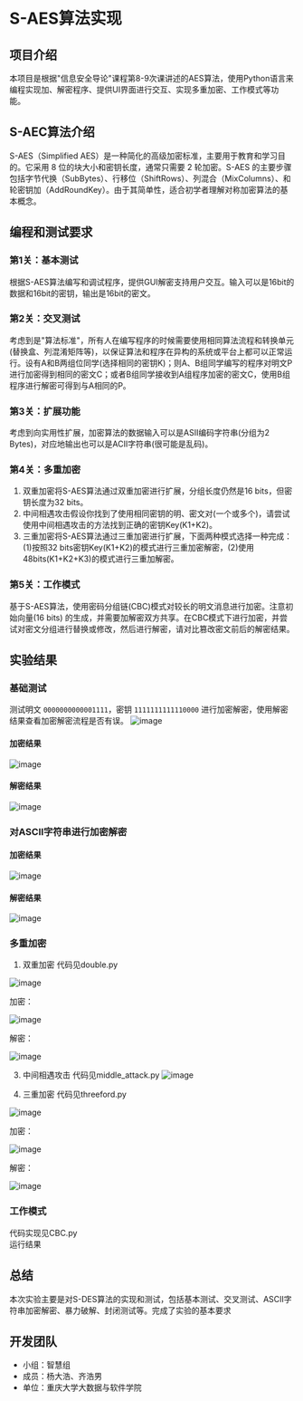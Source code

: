 # S-AES算法实现

## 项目介绍
本项目是根据"信息安全导论"课程第8-9次课讲述的AES算法，使用Python语言来编程实现加、解密程序、提供UI界面进行交互、实现多重加密、工作模式等功能。

## S-AEC算法介绍
S-AES（Simplified AES）是一种简化的高级加密标准，主要用于教育和学习目的。它采用 8 位的块大小和密钥长度，通常只需要 2 轮加密。S-AES 的主要步骤包括字节代换（SubBytes）、行移位（ShiftRows）、列混合（MixColumns）、和轮密钥加（AddRoundKey）。由于其简单性，适合初学者理解对称加密算法的基本概念。

## 编程和测试要求

### 第1关：基本测试
根据S-AES算法编写和调试程序，提供GUI解密支持用户交互。输入可以是16bit的数据和16bit的密钥，输出是16bit的密文。

### 第2关：交叉测试
考虑到是"算法标准"，所有人在编写程序的时候需要使用相同算法流程和转换单元(替换盒、列混淆矩阵等)，以保证算法和程序在异构的系统或平台上都可以正常运行。设有A和B两组位同学(选择相同的密钥K)；则A、B组同学编写的程序对明文P进行加密得到相同的密文C；或者B组同学接收到A组程序加密的密文C，使用B组程序进行解密可得到与A相同的P。

### 第3关：扩展功能
考虑到向实用性扩展，加密算法的数据输入可以是ASII编码字符串(分组为2 Bytes)，对应地输出也可以是ACII字符串(很可能是乱码)。

### 第4关：多重加密
1. 双重加密将S-AES算法通过双重加密进行扩展，分组长度仍然是16 bits，但密钥长度为32 bits。
2. 中间相遇攻击假设你找到了使用相同密钥的明、密文对(一个或多个)，请尝试使用中间相遇攻击的方法找到正确的密钥Key(K1+K2)。
3. 三重加密将S-AES算法通过三重加密进行扩展，下面两种模式选择一种完成：(1)按照32 bits密钥Key(K1+K2)的模式进行三重加密解密，(2)使用48bits(K1+K2+K3)的模式进行三重加解密。

### 第5关：工作模式
基于S-AES算法，使用密码分组链(CBC)模式对较长的明文消息进行加密。注意初始向量(16 bits) 的生成，并需要加解密双方共享。在CBC模式下进行加密，并尝试对密文分组进行替换或修改，然后进行解密，请对比篡改密文前后的解密结果。

## 实验结果

### 基础测试
测试明文 `0000000000001111`，密钥 `1111111111110000` 进行加密解密，使用解密结果查看加密解密流程是否有误。
![image](https://github.com/user-attachments/assets/188f9433-56f8-4245-94cf-248af81781e0)

#### 加密结果
![image](https://github.com/user-attachments/assets/caeede58-fbe5-4145-92dd-9ed6d4e987b6)


#### 解密结果
![image](https://github.com/user-attachments/assets/75d42ff5-55e9-44bc-b0c4-684ec06cd1ef)


### 对ASCII字符串进行加密解密
#### 加密结果
![image](https://github.com/user-attachments/assets/f10b6f5d-e532-4292-a17f-37a56ce7cb4c)


#### 解密结果
![image](https://github.com/user-attachments/assets/9ed6cc56-5fd0-4947-9cc6-2e9d14265775)



### 多重加密
1. 双重加密
代码见double.py

![image](https://github.com/user-attachments/assets/cb5cfbe9-ae63-4969-aefa-181119b373b9)

加密：

![image](https://github.com/user-attachments/assets/c109bae0-0bc7-4198-bbb5-ee13799019a4)

解密：

![image](https://github.com/user-attachments/assets/8873942b-1592-43c5-b23b-29859d6d26f3)


3. 中间相遇攻击
代码见middle_attack.py
![image](https://github.com/user-attachments/assets/22ad1b4f-7e42-478a-a993-7348431e24b8)


5. 三重加密
代码见threeford.py

![image](https://github.com/user-attachments/assets/1765eb49-6968-4c96-b4fd-72ff85b5e63f)

加密：

![image](https://github.com/user-attachments/assets/7204987c-ceec-49da-a516-ca46818e79d7)

解密：

![image](https://github.com/user-attachments/assets/898403ba-1f26-4787-b90e-87a7f4d9b82a)



### 工作模式
代码实现见CBC.py  
运行结果



## 总结
本次实验主要是对S-DES算法的实现和测试，包括基本测试、交叉测试、ASCII字符串加密解密、暴力破解、封闭测试等。完成了实验的基本要求

## 开发团队
- 小组：智慧组
- 成员：杨大浩、齐浩男
- 单位：重庆大学大数据与软件学院
